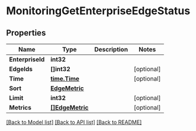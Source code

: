# MonitoringGetEnterpriseEdgeStatus

## Properties

Name | Type | Description | Notes
------------ | ------------- | ------------- | -------------
**EnterpriseId** | **int32** |  | 
**EdgeIds** | **[]int32** |  | [optional] 
**Time** | [**time.Time**](time.Time.md) |  | [optional] 
**Sort** | [**EdgeMetric**](edge_metric.md) |  | 
**Limit** | **int32** |  | [optional] 
**Metrics** | [**[]EdgeMetric**](edge_metric.md) |  | [optional] 

[[Back to Model list]](../README.md#documentation-for-models) [[Back to API list]](../README.md#documentation-for-api-endpoints) [[Back to README]](../README.md)



